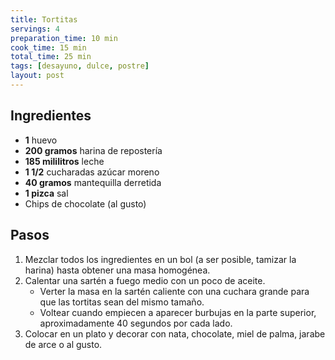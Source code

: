```yaml
---
title: Tortitas
servings: 4
preparation_time: 10 min
cook_time: 15 min
total_time: 25 min
tags: [desayuno, dulce, postre]
layout: post
---
```


## Ingredientes

- **1** huevo  
- **200 gramos** harina de repostería  
- **185 mililitros** leche  
- **1 1/2** cucharadas azúcar moreno  
- **40 gramos** mantequilla derretida  
- **1 pizca** sal  
- Chips de chocolate (al gusto)  

## Pasos  

1. Mezclar todos los ingredientes en un bol (a ser posible, tamizar la harina) hasta obtener una masa homogénea.  
2. Calentar una sartén a fuego medio con un poco de aceite.  
   - Verter la masa en la sartén caliente con una cuchara grande para que las tortitas sean del mismo tamaño.  
   - Voltear cuando empiecen a aparecer burbujas en la parte superior, aproximadamente 40 segundos por cada lado.  
3. Colocar en un plato y decorar con nata, chocolate, miel de palma, jarabe de arce o al gusto.  
